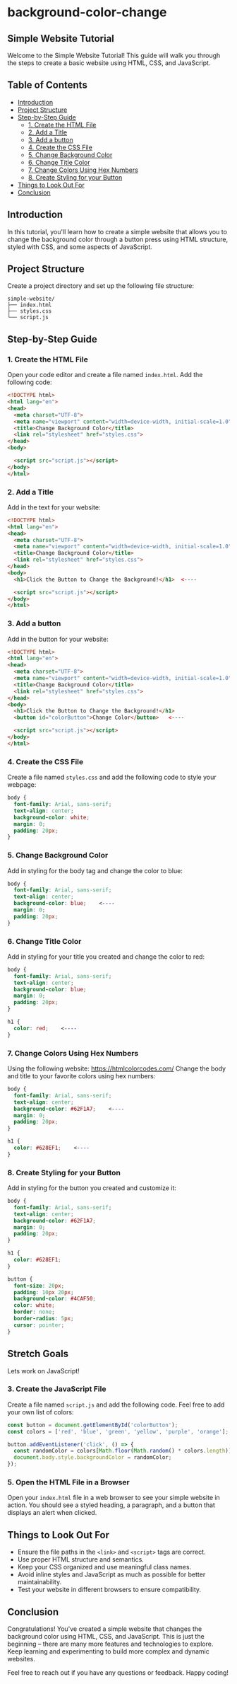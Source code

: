 # background-color-change

## Simple Website Tutorial

Welcome to the Simple Website Tutorial! This guide will walk you through the steps to create a basic website using HTML, CSS, and JavaScript.

## Table of Contents

- [Introduction](#introduction)
- [Project Structure](#project-structure)
- [Step-by-Step Guide](#step-by-step-guide)
  - [1. Create the HTML File](#1-create-the-html-file)
  - [2. Add a Title](#2-add-a-title)
  - [3. Add a button](#3-add-a-button)
  - [4. Create the CSS File](#4-create-the-css-file)
  - [5. Change Background Color](#5-change-background-color)
  - [6. Change Title Color](#6-change-title-color)
  - [7. Change Colors Using Hex Numbers](#7-change-color-using-hex-numbers)
  - [8. Create Styling for your Button](#8-create-styling-for-your-button)
- [Things to Look Out For](#things-to-look-out-for)
- [Conclusion](#conclusion)

## Introduction

In this tutorial, you'll learn how to create a simple website that allows you to change the background color through a button press using HTML structure, styled with CSS, and some aspects of JavaScript.

## Project Structure

Create a project directory and set up the following file structure:
```plaintext
simple-website/
├── index.html
├── styles.css
└── script.js
```

## Step-by-Step Guide

### 1. Create the HTML File

Open your code editor and create a file named `index.html`. Add the following code:

```html
<!DOCTYPE html>
<html lang="en">
<head>
  <meta charset="UTF-8">
  <meta name="viewport" content="width=device-width, initial-scale=1.0">
  <title>Change Background Color</title>
  <link rel="stylesheet" href="styles.css">
</head>
<body>

  <script src="script.js"></script>
</body>
</html>
```

### 2. Add a Title

Add in the text for your website:

```html
<!DOCTYPE html>
<html lang="en">
<head>
  <meta charset="UTF-8">
  <meta name="viewport" content="width=device-width, initial-scale=1.0">
  <title>Change Background Color</title>
  <link rel="stylesheet" href="styles.css">
</head>
<body>
  <h1>Click the Button to Change the Background!</h1>  <----

  <script src="script.js"></script>
</body>
</html>
```

### 3. Add a button

Add in the button for your website:

```html
<!DOCTYPE html>
<html lang="en">
<head>
  <meta charset="UTF-8">
  <meta name="viewport" content="width=device-width, initial-scale=1.0">
  <title>Change Background Color</title>
  <link rel="stylesheet" href="styles.css">
</head>
<body>
  <h1>Click the Button to Change the Background!</h1>
  <button id="colorButton">Change Color</button>   <----

  <script src="script.js"></script>
</body>
</html>
```

### 4. Create the CSS File

Create a file named `styles.css` and add the following code to style your webpage:

```css
body {
  font-family: Arial, sans-serif;
  text-align: center;
  background-color: white;
  margin: 0;
  padding: 20px;
}
```

### 5. Change Background Color

Add in styling for the body tag and change the color to blue:

```css
body {
  font-family: Arial, sans-serif;
  text-align: center;
  background-color: blue;    <----
  margin: 0;
  padding: 20px;
}
```

### 6. Change Title Color

Add in styling for your title you created and change the color to red:

```css
body {
  font-family: Arial, sans-serif;
  text-align: center;
  background-color: blue;
  margin: 0;
  padding: 20px;
}

h1 {
  color: red;    <----
}
```

### 7. Change Colors Using Hex Numbers

Using the following website: https://htmlcolorcodes.com/ 
Change the body and title to your favorite colors using hex numbers:

```css
body {
  font-family: Arial, sans-serif;
  text-align: center;
  background-color: #62F1A7;    <----
  margin: 0;
  padding: 20px;
}

h1 {
  color: #628EF1;    <----
}
```

### 8. Create Styling for your Button

Add in styling for the button you created and customize it:

```css
body {
  font-family: Arial, sans-serif;
  text-align: center;
  background-color: #62F1A7;
  margin: 0;
  padding: 20px;
}

h1 {
  color: #628EF1;
}

button {
  font-size: 20px;
  padding: 10px 20px;
  background-color: #4CAF50;
  color: white;
  border: none;
  border-radius: 5px;
  cursor: pointer;
}
```

## Stretch Goals
Lets work on JavaScript!

### 3. Create the JavaScript File

Create a file named `script.js` and add the following code. Feel free to add your own list of colors:

```js
const button = document.getElementById('colorButton');
const colors = ['red', 'blue', 'green', 'yellow', 'purple', 'orange'];

button.addEventListener('click', () => {
  const randomColor = colors[Math.floor(Math.random() * colors.length)];
  document.body.style.backgroundColor = randomColor;
});
```

### 5. Open the HTML File in a Browser

Open your `index.html` file in a web browser to see your simple website in action. You should see a styled heading, a paragraph, and a button that displays an alert when clicked.

## Things to Look Out For

- Ensure the file paths in the `<link>` and `<script>` tags are correct.
- Use proper HTML structure and semantics.
- Keep your CSS organized and use meaningful class names.
- Avoid inline styles and JavaScript as much as possible for better maintainability.
- Test your website in different browsers to ensure compatibility.

## Conclusion

Congratulations! You've created a simple website that changes the background color using HTML, CSS, and JavaScript. This is just the beginning – there are many more features and technologies to explore. Keep learning and experimenting to build more complex and dynamic websites.

Feel free to reach out if you have any questions or feedback. Happy coding!
